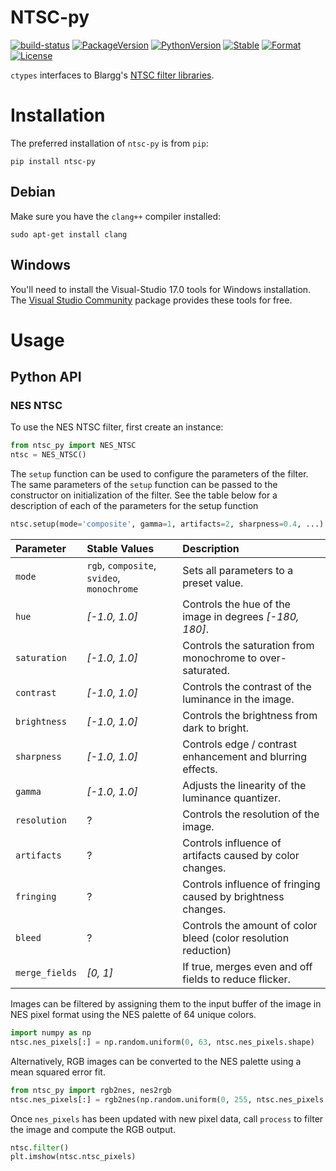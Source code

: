# NTSC-py

[![build-status][]][ci-server]
[![PackageVersion][pypi-version]][pypi-home]
[![PythonVersion][python-version]][python-home]
[![Stable][pypi-status]][pypi-home]
[![Format][pypi-format]][pypi-home]
[![License][pypi-license]](LICENSE)

[build-status]: https://travis-ci.org/Kautenja/ntsc-py.svg
[ci-server]: https://travis-ci.org/Kautenja/ntsc-py
[pypi-version]: https://badge.fury.io/py/ntsc-py.svg
[pypi-license]: https://img.shields.io/pypi/l/ntsc-py.svg
[pypi-status]: https://img.shields.io/pypi/status/ntsc-py.svg
[pypi-format]: https://img.shields.io/pypi/format/ntsc-py.svg
[pypi-home]: https://badge.fury.io/py/ntsc-py
[python-version]: https://img.shields.io/pypi/pyversions/ntsc-py.svg
[python-home]: https://python.org

`ctypes` interfaces to Blargg's [NTSC filter libraries][Blargg-NTSC].

[Blargg-NTSC]: http://slack.net/~ant/libs/ntsc.html

# Installation

The preferred installation of `ntsc-py` is from `pip`:

```shell
pip install ntsc-py
```

## Debian

Make sure you have the `clang++` compiler installed:

```shell
sudo apt-get install clang
```

## Windows

You'll need to install the Visual-Studio 17.0 tools for Windows installation.
The [Visual Studio Community](https://visualstudio.microsoft.com/downloads/)
package provides these tools for free.

# Usage

<!-- ## Command Line Interface

To filter images from the command line, using the following command.

```shell
ntsc_py -i <input image path> -o <output image path>
```

To print out documentation for the command line interface execute:

```shell
ntsc_py -h
``` -->

## Python API

### NES NTSC

To use the NES NTSC filter, first create an instance:

```python
from ntsc_py import NES_NTSC
ntsc = NES_NTSC()
```

The `setup` function can be used to configure the parameters of the filter. The
same parameters of the `setup` function can be passed to the constructor on
initialization of the filter. See the table below for a description of each of
the parameters for the setup function

```python
ntsc.setup(mode='composite', gamma=1, artifacts=2, sharpness=0.4, ...)
```

| Parameter      | Stable Values                              | Description                                                     |
|:---------------|:-------------------------------------------|:----------------------------------------------------------------|
| `mode`         | `rgb`, `composite`, `svideo`, `monochrome` | Sets all parameters to a preset value.                          |
| `hue`          | _[-1.0, 1.0]_                              | Controls the hue of the image in degrees _[-180, 180]_.         |
| `saturation`   | _[-1.0, 1.0]_                              | Controls the saturation from monochrome to over-saturated.      |
| `contrast`     | _[-1.0, 1.0]_                              | Controls the contrast of the luminance in the image.            |
| `brightness`   | _[-1.0, 1.0]_                              | Controls the brightness from dark to bright.                    |
| `sharpness`    | _[-1.0, 1.0]_                              | Controls edge / contrast enhancement and blurring effects.      |
| `gamma`        | _[-1.0, 1.0]_                              | Adjusts the linearity of the luminance quantizer.               |
| `resolution`   | ?                                          | Controls the resolution of the image.                           |
| `artifacts`    | ?                                          | Controls influence of artifacts caused by color changes.        |
| `fringing`     | ?                                          | Controls influence of fringing caused by brightness changes.    |
| `bleed`        | ?                                          | Controls the amount of color bleed (color resolution reduction) |
| `merge_fields` | _[0, 1]_                                   | If true, merges even and off fields to reduce flicker.          |

Images can be filtered by assigning them to the input buffer of the image in
NES pixel format using the NES palette of 64 unique colors.

```python
import numpy as np
ntsc.nes_pixels[:] = np.random.uniform(0, 63, ntsc.nes_pixels.shape)
```

Alternatively, RGB images can be converted to the NES palette using a mean
squared error fit.

```python
from ntsc_py import rgb2nes, nes2rgb
ntsc.nes_pixels[:] = rgb2nes(np.random.uniform(0, 255, ntsc.nes_pixels.shape[:2] + (3, )))
```

Once `nes_pixels` has been updated with new pixel data, call `process` to filter
the image and compute the RGB output.

```python
ntsc.filter()
plt.imshow(ntsc.ntsc_pixels)
```

